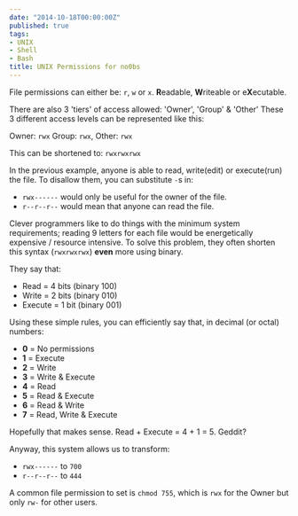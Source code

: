 ```yaml
---
date: "2014-10-18T00:00:00Z"
published: true
tags:
- UNIX
- Shell
- Bash
title: UNIX Permissions for no0bs
---
```


File permissions can either be: `r`, `w` or `x`.
**R**eadable, **W**riteable or e**X**ecutable.

There are also 3 'tiers' of access allowed: 'Owner', 'Group' & 'Other'
These 3 different access levels can be represented like this:

Owner: `rwx` Group: `rwx`, Other: `rwx`

This can be shortened to: `rwxrwxrwx`

In the previous example, anyone is able to read, write(edit) or execute(run) the file.
To disallow them, you can substitute `-`s in:

- `rwx------` would only be useful for the owner of the file.
- `r--r--r--` would mean that anyone can read the file.

Clever programmers like to do things with the minimum system requirements; reading 9 letters for each file would be energetically expensive / resource intensive.
To solve this problem, they often shorten this syntax (`rwxrwxrwx`) **even** more using binary.

They say that:

- Read = 4 bits (binary 100)
- Write = 2 bits (binary 010)
- Execute = 1 bit (binary 001)

Using these simple rules, you can efficiently say that, in decimal (or octal) numbers:

- **0** = No permissions
- **1** = Execute
- **2** = Write
- **3** = Write & Execute
- **4** = Read
- **5** = Read & Execute
- **6** = Read & Write
- **7** = Read, Write & Execute

Hopefully that makes sense. Read + Execute = 4 + 1 = 5. Geddit?

Anyway, this system allows us to transform:

- `rwx------` to `700`
- `r--r--r--` to `444`

A common file permission to set is `chmod 755`, which is `rwx` for the Owner but only `rw-` for other users.
